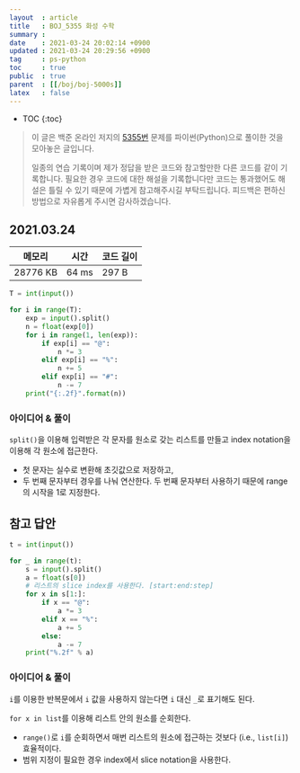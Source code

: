 ```yaml
---
layout  : article
title   : BOJ_5355 화성 수학
summary : 
date    : 2021-03-24 20:02:14 +0900
updated : 2021-03-24 20:29:56 +0900
tag     : ps-python
toc     : true
public  : true
parent  : [[/boj/boj-5000s]]
latex   : false
---
```

* TOC
{:toc}

> 이 글은 백준 온라인 저지의 [5355번](https://www.acmicpc.net/problem/5355) 문제를 파이썬(Python)으로 풀이한 것을 모아놓은 글입니다.
>
> 일종의 연습 기록이며 제가 정답을 받은 코드와 참고할만한 다른 코드를 같이 기록합니다. 필요한 경우 코드에 대한 해설을 기록합니다만 코드는 통과했어도 해설은 틀릴 수 있기 때문에 가볍게 참고해주시길 부탁드립니다. 피드백은 편하신 방법으로 자유롭게 주시면 감사하겠습니다.

## 2021.03.24

| 메모리    | 시간  | 코드 길이 |
| --------- | ----- | --------- |
| 28776 KB  | 64 ms | 297 B     |

```python
T = int(input())

for i in range(T):
    exp = input().split()
    n = float(exp[0])
    for i in range(1, len(exp)):
        if exp[i] == "@":
            n *= 3
        elif exp[i] == "%":
            n += 5
        elif exp[i] == "#":
            n -= 7
    print("{:.2f}".format(n))
```

### 아이디어 & 풀이

`split()`을 이용해 입력받은 각 문자를 원소로 갖는 리스트를 만들고 index notation을 이용해 각 원소에 접근한다.

* 첫 문자는 실수로 변환해 초깃값으로 저장하고,
* 두 번째 문자부터 경우를 나눠 연산한다. 두 번째 문자부터 사용하기 때문에 range의 시작을 1로 지정한다.

## 참고 답안

```python
t = int(input())

for _ in range(t):
    s = input().split()
    a = float(s[0])
    # 리스트의 slice index를 사용한다. [start:end:step]
    for x in s[1:]:
        if x == "@":
            a *= 3
        elif x == "%":
            a += 5
        else:
            a -= 7
    print("%.2f" % a)
```

### 아이디어 & 풀이

`i`를 이용한 반복문에서 `i` 값을 사용하지 않는다면 `i` 대신 `_`로 표기해도 된다.

`for x in list`를 이용해 리스트 안의 원소를 순회한다.

* `range()`로 `i`를 순회하면서 매번 리스트의 원소에 접근하는 것보다 (i.e., `list[i]`) 효율적이다.
* 범위 지정이 필요한 경우 index에서 slice notation을 사용한다.
